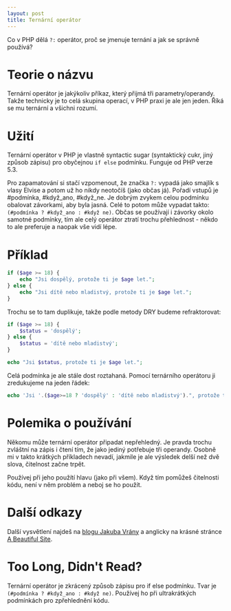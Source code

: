 ```yaml
---
layout: post
title: Ternární operátor
---
```


Co v PHP dělá `?:` operátor, proč se jmenuje ternání a jak se správně používá?

# Teorie o názvu
Ternární operátor je jakýkoliv příkaz, který přijmá tři parametry/operandy. Takže technicky je to celá skupina operací, v PHP praxi je ale jen jeden. Říká se mu ternární a všichni rozumí. 

# Užití
Ternární operátor v PHP je vlastně syntactic sugar (syntaktický cukr, jiný způsob zápisu) pro obyčejnou `if else` podmínku. Funguje od PHP verze 5.3. 

Pro zapamatování si stačí vzpomenout, že značka `?:` vypadá jako smajlík s vlasy Elvise a potom už ho nikdy neotočíš (jako občas já). Pořadí vstupů je #podmínka, #když\_ano, #když\_ne. Je dobrým zvykem celou podmínku obalovat závorkami, aby byla jasná. Celé to potom může vypadat takto: `(#podmínka ? #když_ano : #když ne)`. Občas se používají i závorky okolo samotné podmínky, tím ale celý operátor ztratí trochu přehlednost - někdo to ale preferuje a naopak vše vidí lépe. 

# Příklad
```php
if ($age >= 18) {
    echo "Jsi dospělý, protože ti je $age let.";
} else {
    echo "Jsi dítě nebo mladistvý, protože ti je $age let.";
}
```

Trochu se to tam duplikuje, takže podle metody DRY budeme refraktorovat: 

```php
if ($age >= 18) {
    $status = 'dospělý';
} else {
    $status = 'dítě nebo mladistvý';
}

echo "Jsi $status, protože ti je $age let.";
```

Celá podmínka je ale stále dost roztahaná. Pomocí ternárního operátoru ji zredukujeme na jeden řádek: 

```php
echo 'Jsi '.($age>=18 ? 'dospělý' : 'dítě nebo mladistvý').", protože ti je $age let.";
```
 
# Polemika o používání
Někomu může ternární operátor připadat nepřehledný. Je pravda trochu zvláštní na zápis i čtení tím, že jako jediný potřebuje tři operandy. Osobně mi v takto krátkých příkladech nevadí, jakmile je ale výsledek delší než dvě slova, čitelnost začne trpět. 

Používej při jeho použítí hlavu (jako při všem). Když tím pomůžeš čitelnosti kódu, není v něm problém a neboj se ho použít. 

# Další odkazy
Další vysvětlení najdeš na [blogu Jakuba Vrány](https://php.vrana.cz/ternarni-operator.php) a anglicky na krásné stránce [A Beautiful Site](https://www.abeautifulsite.net/how-to-use-the-php-ternary-operator). 

# Too Long, Didn't Read?
Ternární operátor je zkrácený způsob zápisu pro if else podmínku. Tvar je `(#podmínka ? #když_ano : #když ne)`. Používej ho při ultrakrátkých podmínkách pro zpřehlednění kódu. 
